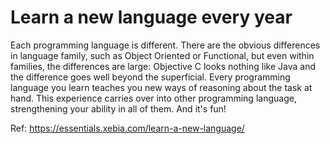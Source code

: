 # Learn a new language every year

Each programming language is different. There are the obvious differences in language family, such as Object Oriented or Functional, but even within families, the differences are large: Objective C looks nothing like Java and the difference goes well beyond the superficial. Every programming language you learn teaches you new ways of reasoning about the task at hand. This experience carries over into other programming language, strengthening your ability in all of them. And it's fun!

Ref: https://essentials.xebia.com/learn-a-new-language/
